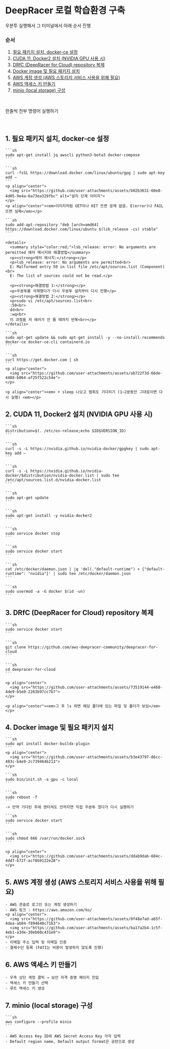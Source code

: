 # DeepRacer 로컬 학습환경 구축
우분투 실행해서 그 터미널에서 아래 순서 진행

### 순서
1. [필요 패키지 설치, docker-ce 설정](#필요-패키지-설치-docker-ce-설정)
2. [CUDA 11, Docker2 설치 (NVIDIA GPU 사용 시)](#cuda-11-docker2-설치-nvidia-gpu-사용-시)
3. [DRfC (DeepRacer for Cloud) repository 복제](#drfc-deepracer-for-cloud-repository-복제)
4. [Docker image 및 필요 패키지 설치](#docker-image-및-필요-패키지-설치)
5. [AWS 계정 생성 (AWS 스토리지 서비스 사용을 위해 필요)](#aws-계정-생성-aws-스토리지-서비스-사용을-위해-필요)
6. [AWS 액세스 키 만들기](#aws-액세스-키-만들기)
7. [minio (local storage) 구성](#minio-local-storage-구성)
<br>

한줄씩 전부 명령어 실행하기

<br>

## 1. 필요 패키지 설치, docker-ce 설정
    ```sh
    sudo apt-get install jq awscli python3-boto3 docker-compose
    ```
    
    ```sh
    curl -fsSL https://download.docker.com/linux/ubuntu/gpg | sudo apt-key add –
    ```
    <p align="center">
      <img src="https://github.com/user-attachments/assets/b02b3631-60e8-4d05-9e4a-6a73ea329fbc" alt="설치 단계 이미지">
    </p>
    <p align="center"><em>이미지처럼 GET이나 HIT 뜨면 문제 없음. E(error)나 FAIL 뜨면 실패</em></p>
    
    ```sh
    sudo add-apt-repository "deb [arch=amd64] https://download.docker.com/linux/ubuntu $(lsb_release -cs) stable"
    ```
    
    <details>
      <summary style="color:red;">lsb_release: error: No arguments are permitted 에러 메시지와 해결방법</summary>
      <p><strong>에러 메시지:</strong></p>
      <p>lsb_release: error: No arguments are permitted<br>
      E: Malformed entry 50 in list file /etc/apt/sources.list (Component)<br>
      E: The list of sources could not be read.</p>
        
      <p><strong>해결방법 1:</strong></p>
      <p>우분투를 삭제했다가 다시 우분투 설치부터 다시 진행</p>
      <p><strong>해결방법 2:</strong></p>
      <p>sudo vi /etc/apt/sources.list<br>
      :50<br>
      dd<br>
      :wq<br>
      이 과정을 저 에러가 안 뜰 때까지 반복<br></p>
    </details>
    
    ```sh
    sudo apt-get update && sudo apt-get install -y --no-install-recommends docker-ce docker-ce-cli containerd.io
    ```
    
    ```sh
    curl https://get.docker.com | sh
    ```
    <p align="center">
      <img src="https://github.com/user-attachments/assets/ab722f3d-66de-4488-b064-af25f522c54e">
    </p>
    
    <p align="center"><em> + sleep 나오고 멈춰도 기다리기 (1~2분동안 그대로이면 다시 실행) <em></p>

## 2. CUDA 11, Docker2 설치 (NVIDIA GPU 사용 시)
    ```sh
    distribution=$(. /etc/os-release;echo $ID$VERSION_ID)
    ```

    ```sh
    curl -s -L https://nvidia.github.io/nvidia-docker/gpgkey | sudo apt-key add –
    ```

    ```sh
    curl -s -L https://nvidia.github.io/nvidia-docker/$distribution/nvidia-docker.list | sudo tee /etc/apt/sources.list.d/nvidia-docker.list
    ```

    ```sh
    sudo apt-get update
    ```

    ```sh
    sudo apt-get install -y nvidia-docker2
    ```

    ```sh
    sudo service docker stop
    ```

    ```sh
    sudo service docker start
    ```

    ```sh
    cat /etc/docker/daemon.json | jq 'del(."default-runtime") + {"default-runtime": "nvidia"}' | sudo tee /etc/docker/daemon.json
    ```

    ```sh
    sudo usermod -a -G docker $(id -un)
    ```

## 3. DRfC (DeepRacer for Cloud) repository 복제
    ```sh
    sudo service docker start
    ```

    ```sh
    git clone https://github.com/aws-deepracer-community/deepracer-for-cloud
    ```

    ```sh
    cd deepracer-for-cloud
    ```

    <p align="center">
      <img src="https://github.com/user-attachments/assets/73519144-e468-4de9-b5e0-2263b97cc7b7">
    </p>
    
    <p align="center"><em>그 후 ls 하면 해당 폴더에 있는 파일 및 폴더가 보임</em></p>
    
## 4. Docker image 및 필요 패키지 설치
    ```sh
    sudo apt install docker-buildx-plugin
    ```
    <p align="center">
      <img src="https://github.com/user-attachments/assets/b3e43797-86cc-403c-b4e9-2c739464b213">
    </p>

    ```sh
    sudo bin/init.sh -a gpu -c local
    ```

    ```sh
    sudo reboot -f
    ```
    -> 만약 기다린 후에 엔터쳐도 안꺼지면 직접 우분투 껐다가 다시 실행하기

    ```sh
    sudo service docker start
    ```

    ```sh
    sudo chmod 666 /var/run/docker.sock
    ```
    
    <p align="center">
      <img src="https://github.com/user-attachments/assets/ddab9dab-604c-4dd7-b72f-acf8b9122e28">
    </p>

    

## 5. AWS 계정 생성 (AWS 스토리지 서비스 사용을 위해 필요)
    - AWS 콘솔로 로그인 또는 계정 생성하기
    - AWS 링크 : https://aws.amazon.com/ko/
    <p align="center">
      <img src="https://github.com/user-attachments/assets/0f48e7ad-a65f-4dea-ab84-f894640c71b3">
      <img src="https://github.com/user-attachments/assets/ba17a2b4-1c5f-4eb1-a3de-30eb60c431e9">
    </p>
    - 이메일 주소 입력 및 이메일 인증
    - 결제수단 등록 (FATI는 비용이 발생하지 않도록 진행)
    

## 6. AWS 액세스 키 만들기
    - 우측 상단 계정 클릭 → 보안 자격 증명 페이지 진입
    - 액세스 키 만들기 선택
    - 루트 액세스 키 생성

## 7. minio (local storage) 구성
    ```sh
    aws configure --profile minio
    ```

    - AWS Access Key ID와 AWS Secret Access Key 각각 입력
    - Default region name, Default output format은 공란으로 생성
